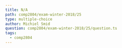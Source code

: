 ```yaml
---
title: N/A
path: comp2804/exam-winter-2018/25
type: multiple-choice
author: Michiel Smid
question: comp2804/exam-winter-2018/25/question.ts
tags:
  - comp2804
---
```

